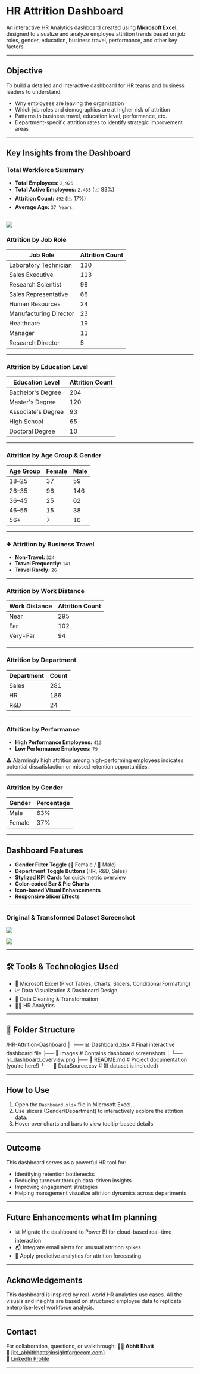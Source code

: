 #  HR Attrition Dashboard

An interactive HR Analytics dashboard created using **Microsoft Excel**, designed to visualize and analyze employee attrition trends based on job roles, gender, education, business travel, performance, and other key factors.

---

##  Objective

To build a detailed and interactive dashboard for HR teams and business leaders to understand:
- Why employees are leaving the organization
- Which job roles and demographics are at higher risk of attrition
- Patterns in business travel, education level, performance, etc.
- Department-specific attrition rates to identify strategic improvement areas

---

##  Key Insights from the Dashboard

###  Total Workforce Summary
- **Total Employees:** `2,925`
- **Total Active Employees:** `2,433` (📈 83%)
- **Attrition Count:** `492` (📉 17%)
- **Average Age:** `37 Years`.
  
![](./imagess/HR_attrition_Dashboard.png)
---

###  Attrition by Job Role
| Job Role                  | Attrition Count |
|--------------------------|-----------------|
| Laboratory Technician     | 130             |
| Sales Executive           | 113             |
| Research Scientist        | 98              |
| Sales Representative      | 68              |
| Human Resources           | 24              |
| Manufacturing Director    | 23              |
| Healthcare                | 19              |
| Manager                   | 11              |
| Research Director         | 5               |

---

###  Attrition by Education Level
| Education Level      | Attrition Count |
|----------------------|-----------------|
| Bachelor's Degree     | 204             |
| Master's Degree       | 120             |
| Associate's Degree    | 93              |
| High School           | 65              |
| Doctoral Degree       | 10              |

---

###  Attrition by Age Group & Gender
| Age Group | Female | Male |
|-----------|--------|------|
| 18–25     | 37     | 59   |
| 26–35     | 96     | 146  |
| 36–45     | 25     | 62   |
| 46–55     | 15     | 38   |
| 56+       | 7      | 10   |

---

### ✈ Attrition by Business Travel
- **Non-Travel:** `324`
- **Travel Frequently:** `141`
- **Travel Rarely:** `26`

---

###  Attrition by Work Distance
| Work Distance | Attrition Count |
|---------------|-----------------|
| Near          | 295             |
| Far           | 102             |
| Very-Far      | 94              |

---

###  Attrition by Department
| Department | Count |
|------------|-------|
| Sales      | 281   |
| HR         | 186   |
| R&D        | 24    |

---

###  Attrition by Performance
- **High Performance Employees:** `413`
- **Low Performance Employees:** `79`

⚠️ Alarmingly high attrition among high-performing employees indicates potential dissatisfaction or missed retention opportunities.

---

###  Attrition by Gender
| Gender | Percentage |
|--------|------------|
| Male   | 63%        |
| Female | 37%        |

---

##  Dashboard Features

- **Gender Filter Toggle** (👩 Female / 👨 Male)
- **Department Toggle Buttons** (HR, R&D, Sales)
- **Stylized KPI Cards** for quick metric overview
- **Color-coded Bar & Pie Charts**
- **Icon-based Visual Enhancements**
- **Responsive Slicer Effects**

---

### Original & Transformed Dataset Screenshot

![](./imagess/Original_Dataset_pic.png)

![](./imagess/Dataset_After_Transformation_&_EDA.png)

---
## 🛠 Tools & Technologies Used

- 📘 Microsoft Excel (Pivot Tables, Charts, Slicers, Conditional Formatting)
- 📈 Data Visualization & Dashboard Design
- 🧹 Data Cleaning & Transformation
- 👩‍💼 HR Analytics

---

## 📁 Folder Structure

/HR-Attrition-Dashboard
│
├── 📊 Dashboard.xlsx # Final interactive dashboard file
├── 📂 images # Contains dashboard screenshots
│ └── hr_dashboard_overview.png
├── 📄 README.md # Project documentation (you’re here!)
└── 📄 DataSource.csv # (If dataset is included)


---

##  How to Use

1. Open the `Dashboard.xlsx` file in Microsoft Excel.
2. Use slicers (Gender/Department) to interactively explore the attrition data.
3. Hover over charts and bars to view tooltip-based details.

---

##  Outcome

This dashboard serves as a powerful HR tool for:
- Identifying retention bottlenecks
- Reducing turnover through data-driven insights
- Improving engagement strategies
- Helping management visualize attrition dynamics across departments

---


##  Future Enhancements what Im planning

- 📊 Migrate the dashboard to Power BI for cloud-based real-time interaction
- 📬 Integrate email alerts for unusual attrition spikes
- 🧠 Apply predictive analytics for attrition forecasting

---

##  Acknowledgements

This dashboard is inspired by real-world HR analytics use cases. All the visuals and insights are based on structured employee data to replicate enterprise-level workforce analysis.

---

##  Contact

For collaboration, questions, or walkthrough:
**👨‍💻 Abhit Bhatt**  
📧 [its_abhitbhatt@insightforgecom.com]  
🔗 [LinkedIn Profile](https://www.linkedin.com/in/abhit-bhatt007)

---


